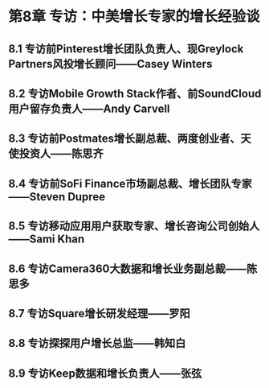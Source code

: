 # 第8章 专访：中美增长专家的增长经验谈  

## 8.1 专访前Pinterest增长团队负责人、现Greylock Partners风投增长顾问——Casey Winters  

## 8.2 专访Mobile Growth Stack作者、前SoundCloud用户留存负责人——Andy Carvell 

## 8.3 专访前Postmates增长副总裁、两度创业者、天使投资人——陈思齐  

## 8.4 专访前SoFi Finance市场副总裁、增长团队专家——Steven Dupree  

## 8.5 专访移动应用用户获取专家、增长咨询公司创始人——Sami Khan  

## 8.6 专访Camera360大数据和增长业务副总裁——陈思多  

## 8.7 专访Square增长研发经理——罗阳  

## 8.8 专访探探用户增长总监——韩知白  

## 8.9 专访Keep数据和增长负责人——张弦  

